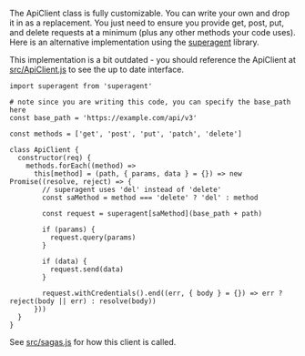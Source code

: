 The ApiClient class is fully customizable. You can write your own and drop it in as a replacement. You just need to ensure you provide get, post, put, and delete requests at a minimum (plus any other methods your code uses). Here is an alternative implementation using the [superagent](https://github.com/visionmedia/superagent) library.

This implementation is a bit outdated - you should reference the ApiClient at [src/ApiClient.js](https://github.com/uniqueway/redux-crud-store/blob/master/src/ApiClient.js) to see the up to date interface.

    import superagent from 'superagent'

    # note since you are writing this code, you can specify the base_path here
    const base_path = 'https://example.com/api/v3'

    const methods = ['get', 'post', 'put', 'patch', 'delete']

    class ApiClient {
      constructor(req) {
        methods.forEach((method) =>
          this[method] = (path, { params, data } = {}) => new Promise((resolve, reject) => {
            // superagent uses 'del' instead of 'delete'
            const saMethod = method === 'delete' ? 'del' : method

            const request = superagent[saMethod](base_path + path)

            if (params) {
              request.query(params)
            }

            if (data) {
              request.send(data)
            }

            request.withCredentials().end((err, { body } = {}) => err ? reject(body || err) : resolve(body))
          }))
      }
    }

See [src/sagas.js](https://github.com/uniqueway/redux-crud-store/blob/master/src/sagas.js) for how this client is called.
